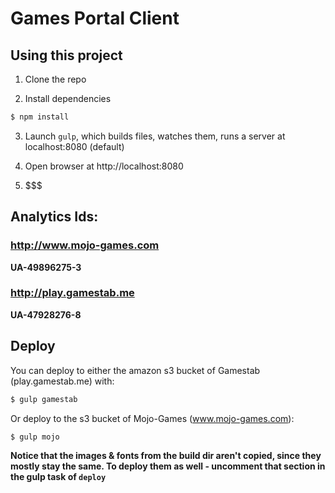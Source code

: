 Games Portal Client
=====================

## Using this project

1. Clone the repo

2. Install dependencies
```bash
$ npm install
```
3. Launch `gulp`, which builds files, watches them, runs a server at localhost:8080 (default)

4. Open browser at http://localhost:8080

5. $$$

## Analytics Ids:

### http://www.mojo-games.com
**UA-49896275-3**

### http://play.gamestab.me
**UA-47928276-8**

## Deploy

You can deploy to either the amazon s3 bucket of Gamestab (play.gamestab.me) with:

```bash
$ gulp gamestab
```

Or deploy to the s3 bucket of Mojo-Games (www.mojo-games.com):

```bash
$ gulp mojo
```

**Notice that the images & fonts from the build dir aren't copied, since they mostly stay the same. To deploy them as well - uncomment that section in the gulp task of `deploy`**
